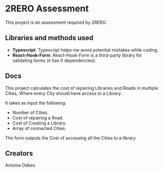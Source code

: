 # 2RERO Assessment

This project is an assessment required by 2RERO.

## Libraries and methods used

- **Typescript**: Typescript helps me avoid potential mistakes while coding.
- **React-Hook-Form**: React-Hook-Form is a third-party library for validating forms (it has 0 dependencies).

## Docs

This project calculates the cost of repairing Libraries and Roads in multiple Cities, Where every City should have access
to a Library.

It takes as input the following:

- Number of Cities.
- Cost of repairing a Road.
- Cost of Creating a Library.
- Array of connected Cities.

The form outputs the Cost of accessing all the Cities to a library.

## Creators

Antoine Debes
